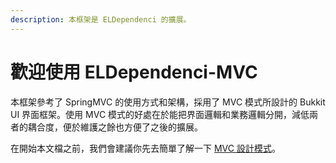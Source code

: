 ```yaml
---
description: 本框架是 ELDependenci 的擴展。
---
```


# 歡迎使用 ELDependenci-MVC

本框架參考了 SpringMVC 的使用方式和架構，採用了 MVC 模式所設計的 Bukkit UI 界面框架。使用 MVC 模式的好處在於能把界面邏輯和業務邏輯分開，減低兩者的耦合度，便於維護之餘也方便了之後的擴展。

在開始本文檔之前，我們會建議你先去簡單了解一下 [MVC 設計模式](https://tw.alphacamp.co/blog/mvc-model-view-controller)。
